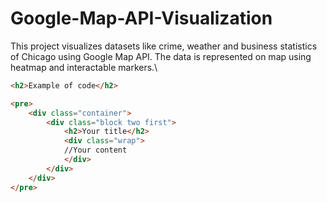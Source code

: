 # Google-Map-API-Visualization
This project visualizes datasets like crime, weather and business statistics of Chicago using Google Map API. The data is represented on map using heatmap and interactable markers.\

```html
<h2>Example of code</h2>

<pre>
    <div class="container">
        <div class="block two first">
            <h2>Your title</h2>
            <div class="wrap">
            //Your content
            </div>
        </div>
    </div>
</pre>
```
